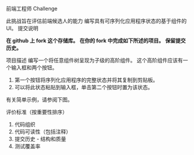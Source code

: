 前端工程师 Challenge

此挑战旨在评估前端候选人的能力 编写具有可序列化应用程序状态的基于组件的 UI。
提交说明

**在 github 上 fork 这个存储库。**
**在你的 fork 中完成如下所述的项目。**
**保留提交历史。**

项目描述
编写一个将任意组件树呈现为子级的高阶组件。 
这个高阶组件应该有一个输入框和两个按钮。
1. 第一个按钮将序列化应用程序的完整状态并将其复制到剪贴板。
2. 可以将此状态粘贴到输入框，单击第二个按钮时置为该状态。

有关简单示例，请参阅下图。
![]()

评价标准（按重要性排序）
1. 代码组织
2. 代码可读性（包括注释）
3. 提交历史 - 结构和质量
4. 测试覆盖率